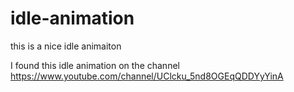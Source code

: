 # idle-animation
this is a nice idle animaiton

I found this idle animation on the channel https://www.youtube.com/channel/UClcku_5nd8OGEqQDDYyYinA
